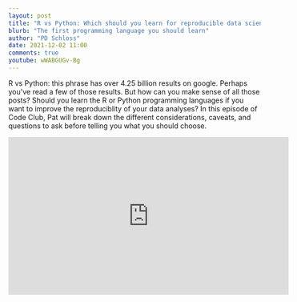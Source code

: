 ```yaml
---
layout: post
title: "R vs Python: Which should you learn for reproducible data science (CC168)"
blurb: "The first programming language you should learn"
author: "PD Schloss"
date: 2021-12-02 11:00
comments: true
youtube: wWABGUGv-Bg
---
```


R vs Python: this phrase has over 4.25 billion results on google. Perhaps you've read a few of those results. But how can you make sense of all those posts? Should you learn the R or Python programming languages if you want to improve the reproduciblity of your data analyses? In this episode of Code Club, Pat will break down the different considerations, caveats, and questions to ask before telling you what you should choose.


<iframe style="margin: 0 auto;display:block;" width="560" height="315" src="https://www.youtube.com/embed/{{ page.youtube }}" frameborder="0" allow="accelerometer; autoplay; encrypted-media; gyroscope; picture-in-picture" allowfullscreen></iframe>
